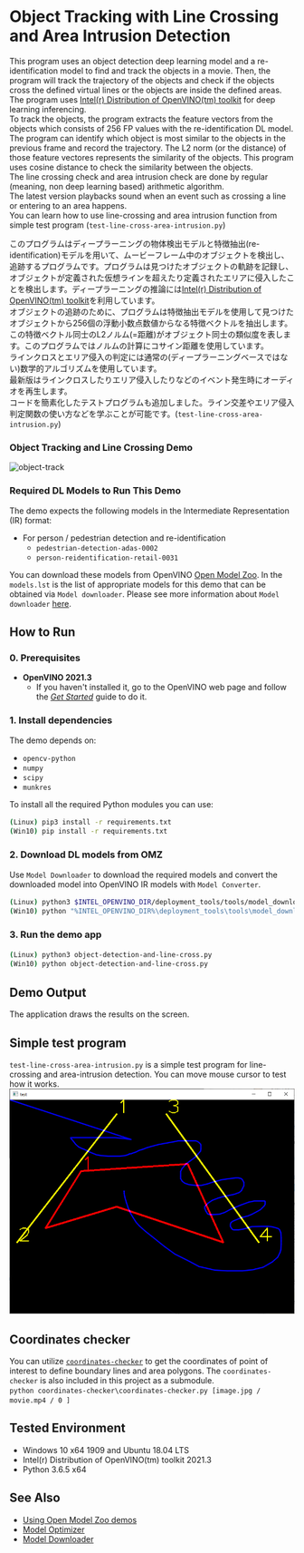# Object Tracking with Line Crossing and Area Intrusion Detection
This program uses an object detection deep learning model and a re-identification model to find and track the objects in a movie. Then, the program will track the trajectory of the objects and check if the objects cross the defined virtual lines or the objects are inside the defined areas. The program uses [Intel(r) Distribution of OpenVINO(tm) toolkit](https://software.intel.com/en-us/openvino-toolkit) for deep learning inferencing.    
To track the objects, the program extracts the feature vectors from the objects which consists of 256 FP values with the re-identification DL model. The program can identify which object is most similar to the objects in the previous frame and record the trajectory. The L2 norm (or the distance) of those feature vectores represents the similarity of the objects. This program uses cosine distance to check the similarity between the objects.  
The line crossing check and area intrusion check are done by regular (meaning, non deep learning based) arithmetic algorithm.  
The latest version playbacks sound when an event such as crossing a line or entering to an area happens.  
You can learn how to use line-crossing and area intrusion function from simple test program (`test-line-cross-area-intrusion.py`)  

このプログラムはディープラーニングの物体検出モデルと特徴抽出(re-identification)モデルを用いて、ムービーフレーム中のオブジェクトを検出し、追跡するプログラムです。プログラムは見つけたオブジェクトの軌跡を記録し、オブジェクトが定義された仮想ラインを超えたり定義されたエリアに侵入したことを検出します。ディープラーニングの推論には[Intel(r) Distribution of OpenVINO(tm) toolkit](https://software.intel.com/en-us/openvino-toolkit)を利用しています。  
オブジェクトの追跡のために、プログラムは特徴抽出モデルを使用して見つけたオブジェクトから256個の浮動小数点数値からなる特徴ベクトルを抽出します。この特徴ベクトル同士のL2ノルム(=距離)がオブジェクト同士の類似度を表します。このプログラムではノルムの計算にコサイン距離を使用しています。  
ラインクロスとエリア侵入の判定には通常の(ディープラーニングベースではない)数学的アルゴリズムを使用しています。  
最新版はラインクロスしたりエリア侵入したりなどのイベント発生時にオーディオを再生します。  
コードを簡素化したテストプログラムも追加しました。ライン交差やエリア侵入判定関数の使い方などを学ぶことが可能です。(`test-line-cross-area-intrusion.py`)  

### Object Tracking and Line Crossing Demo
![object-track](./resources/object-track.gif)


### Required DL Models to Run This Demo

The demo expects the following models in the Intermediate Representation (IR) format:

 * For person / pedestrian detection and re-identification
   * `pedestrian-detection-adas-0002`
   * `person-reidentification-retail-0031`

You can download these models from OpenVINO [Open Model Zoo](https://github.com/opencv/open_model_zoo).
In the `models.lst` is the list of appropriate models for this demo that can be obtained via `Model downloader`.
Please see more information about `Model downloader` [here](../../../tools/downloader/README.md).

## How to Run


### 0. Prerequisites
- **OpenVINO 2021.3**
  - If you haven't installed it, go to the OpenVINO web page and follow the [*Get Started*](https://software.intel.com/en-us/openvino-toolkit/documentation/get-started) guide to do it.  


### 1. Install dependencies  
The demo depends on:
- `opencv-python`
- `numpy`
- `scipy`
- `munkres`

To install all the required Python modules you can use:

``` sh
(Linux) pip3 install -r requirements.txt
(Win10) pip install -r requirements.txt
```

### 2. Download DL models from OMZ
Use `Model Downloader` to download the required models and convert the downloaded model into OpenVINO IR models with `Model Converter`.  
``` sh
(Linux) python3 $INTEL_OPENVINO_DIR/deployment_tools/tools/model_downloader/downloader.py --list models.lst
(Win10) python "%INTEL_OPENVINO_DIR%\deployment_tools\tools\model_downloader\downloader.py" --list models.lst
```

### 3. Run the demo app

``` sh
(Linux) python3 object-detection-and-line-cross.py
(Win10) python object-detection-and-line-cross.py
```

## Demo Output  
The application draws the results on the screen.


## Simple test program
`test-line-cross-area-intrusion.py` is a simple test program for line-crossing and area-intrusion detection. You can move mouse cursor to test how it works.  
![test-prog](./resources/test-program.png)  


## Coordinates checker
You can utilize [`coordinates-checker`](https://github.com/yas-sim/coordinates-checker) to get the coordinates of point of interest to define boundary lines and area polygons. The `coordinates-checker` is also included in this project as a submodule.    
`python coordinates-checker\coordinates-checker.py [image.jpg / movie.mp4 / 0 ]`  

## Tested Environment  
- Windows 10 x64 1909 and Ubuntu 18.04 LTS  
- Intel(r) Distribution of OpenVINO(tm) toolkit 2021.3  
- Python 3.6.5 x64  

## See Also  
* [Using Open Model Zoo demos](../../README.md)  
* [Model Optimizer](https://docs.openvinotoolkit.org/latest/_docs_MO_DG_Deep_Learning_Model_Optimizer_DevGuide.html)  
* [Model Downloader](../../../tools/downloader/README.md)  
